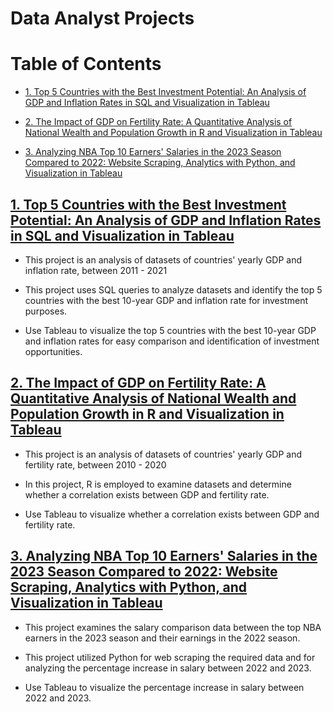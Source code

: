 # Data Analyst Projects
# Table of Contents

- [1. Top 5 Countries with the Best Investment Potential: An Analysis of GDP and Inflation Rates in SQL and Visualization in Tableau](#1-Top-5-Countries-with-the-Best-Investment-Potential-An-Analysis-of-GDP-and-Inflation-Rates-in-SQL-and-Visualization-in-Tableau)

- [2. The Impact of GDP on Fertility Rate: A Quantitative Analysis of National Wealth and Population Growth in R and Visualization in Tableau](#2-The-Impact-of-GDP-on-Fertility-Rate-A-Quantitative-Analysis-of-National-Wealth-and-Population-Growth-in-R-and-Visualization-in-Tableau)

- [3. Analyzing NBA Top 10 Earners' Salaries in the 2023 Season Compared to 2022: Website Scraping, Analytics with Python, and Visualization in Tableau](#3-Analyzing-NBA-Top-10-Earners-Salaries-in-the-2023-Season-Compared-to-2022-Website-Scraping-Analytics-with-Python-and-Visualization-in-Tableau)

## [1. Top 5 Countries with the Best Investment Potential: An Analysis of GDP and Inflation Rates in SQL and Visualization in Tableau](https://github.com/John-Rivero/Data-Analyst-Portfolio/tree/main/1.%20Top%205%20Countries%20with%20the%20Best%20Investment%20Potential)
- This project is an analysis of datasets of countries' yearly GDP and inflation rate, between 2011 - 2021

- This project uses SQL queries to analyze datasets and identify the top 5 countries with the best 10-year GDP and inflation rate for investment purposes.

- Use Tableau to visualize the top 5 countries with the best 10-year GDP and inflation rates for easy comparison and identification of investment opportunities.

## [2. The Impact of GDP on Fertility Rate: A Quantitative Analysis of National Wealth and Population Growth in R and Visualization in Tableau](https://github.com/John-Rivero/Data-Analyst-Portfolio/tree/main/2.%20The%20Impact%20of%20GDP%20on%20Fertility%20Rate)
- This project is an analysis of datasets of countries' yearly GDP and fertility rate, between 2010 - 2020

- In this project, R is employed to examine datasets and determine whether a correlation exists between GDP and fertility rate.

- Use Tableau to visualize whether a correlation exists between GDP and fertility rate.


## [3. Analyzing NBA Top 10 Earners' Salaries in the 2023 Season Compared to 2022: Website Scraping, Analytics with Python, and Visualization in Tableau](https://github.com/John-Rivero/Data-Analyst-Portfolio/tree/main/3.%20Analyzing%20NBA%20Top%2010%20Earners'%20Salaries%20in%20the%202023%20Season%20Compared%20to%202022)
- This project examines the salary comparison data between the top NBA earners in the 2023 season and their earnings in the 2022 season.

- This project utilized Python for web scraping the required data and for analyzing the percentage increase in salary between 2022 and 2023.

- Use Tableau to visualize the percentage increase in salary between 2022 and 2023.
